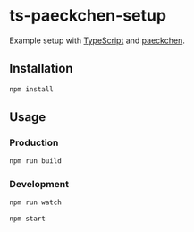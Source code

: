 # ts-paeckchen-setup

Example setup with [TypeScript](https://github.com/Microsoft/TypeScript) and [paeckchen](https://github.com/paeckchen/paeckchen).

## Installation

```sh
npm install
```

## Usage

### Production

```sh
npm run build
```

### Development

```sh
npm run watch
```

```sh
npm start
```
